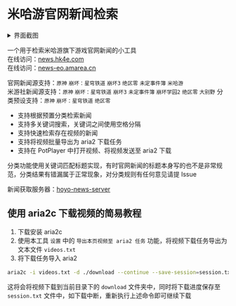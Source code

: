 # 米哈游官网新闻检索

<details>
<summary>界面截图</summary>
<img src="docs/preview.png" alt="preview" />
</details>

一个用于检索米哈游旗下游戏官网新闻的小工具  
在线访问：[news.hk4e.com](https://news.hk4e.com/)  
在线访问：[news-eo.amarea.cn](https://news-eo.amarea.cn/)

官网新闻源支持：`原神` `崩坏：星穹铁道` `崩坏3` `绝区零` `未定事件簿` `米哈游`  
米游社新闻源支持：`原神` `崩坏：星穹铁道` `崩坏3` `未定事件簿` `崩坏学园2` `绝区零` `大别野`
分类预设支持：`原神` `崩坏：星穹铁道` `绝区零`

- 支持根据预置分类检索新闻
- 支持多关键词搜索，关键词之间使用空格分隔
- 支持快速检索存在视频的新闻
- 支持将视频批量导出为 aria2 下载任务
- 支持在 PotPlayer 中打开视频、将视频发送至 aria2 下载

分类功能使用关键词匹配标题实现，有时官网新闻的标题本身写的也不是非常规范，分类结果有错漏属于正常现象，对分类规则有任何意见请提 Issue

新闻获取服务器：[hoyo-news-server](https://github.com/orilights/hoyo-news-server)

## 使用 aria2c 下载视频的简易教程

1. 下载安装 aria2c
2. 使用本工具 `设置` 中的 `导出本页视频至 aria2 任务` 功能，将视频下载任务导出为文本文件 `videos.txt`
3. 将下载任务导入 aria2

```bash
aria2c -i videos.txt -d ./download --continue --save-session=session.txt
```

这将会将视频下载到当前目录下的 `download` 文件夹中，同时将下载进度保存至 `session.txt` 文件中，如下载中断，重新执行上述命令即可继续下载
